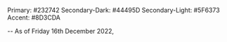 Primary: #232742
Secondary-Dark: #44495D
Secondary-Light: #5F6373
Accent: #8D3CDA

-- As of Friday 16th December 2022, 
